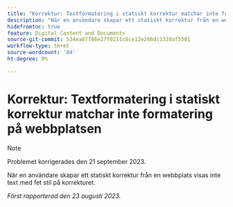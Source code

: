 ```yaml
---
title: "Korrektur: Textformatering i statiskt korrektur matchar inte formatering på webbplatsen"
description: "När en användare skapar ett statiskt korrektur från en webbplats visas inte text som är fet på webbplatsen som fet på korrekturet."
hidefromtoc: true
feature: Digital Content and Documents
source-git-commit: 534ea87f86e27f0211c8ce12e266dc1310af5501
workflow-type: tm+mt
source-wordcount: '84'
ht-degree: 0%

---
```



# Korrektur: Textformatering i statiskt korrektur matchar inte formatering på webbplatsen

<!--WF, WFP TOCs-->

>[!NOTE]
>
>Problemet korrigerades den 21 september 2023.

När en användare skapar ett statiskt korrektur från en webbplats visas inte text med fet stil på korrekturet.

_Först rapporterad den 23 augusti 2023._

